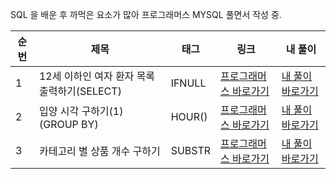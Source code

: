 SQL 을 배운 후 까먹은 요소가 많아 프로그래머스 MYSQL 풀면서 작성 중.

순번|제목|태그|링크|내 풀이
---|---|---|---|---
1|12세 이하인 여자 환자 목록 출력하기(SELECT)|IFNULL|[프로그래머스 바로가기](https://school.programmers.co.kr/learn/courses/30/lessons/132201)|[내 풀이 바로가기](https://github.com/tnrla75/CodingTest/blob/main/sql/12%EC%84%B8%20%EC%9D%B4%ED%95%98%EC%9D%B8%20%EC%97%AC%EC%9E%90%20%ED%99%98%EC%9E%90%20%EB%AA%A9%EB%A1%9D%20%EC%B6%9C%EB%A0%A5%ED%95%98%EA%B8%B0.md "링크 제목")
2|입양 시각 구하기(1)(GROUP BY)|HOUR()|[프로그래머스 바로가기](https://school.programmers.co.kr/learn/courses/30/lessons/59412)|[내 풀이 바로가기](https://github.com/tnrla75/CodingTest/blob/main/sql/%EC%9E%85%EC%96%91%20%EC%8B%9C%EA%B0%81%20%EA%B5%AC%ED%95%98%EA%B8%B0(1).md "링크 제목")
3|카테고리 별 상품 개수 구하기|SUBSTR|[프로그래머스 바로가기](https://school.programmers.co.kr/learn/courses/30/lessons/131529)|[내 풀이 바로가기](https://github.com/tnrla75/CodingTest/blob/main/sql/%EC%B9%B4%ED%85%8C%EA%B3%A0%EB%A6%AC%20%EB%B3%84%20%EC%83%81%ED%92%88%20%EA%B0%9C%EC%88%98%20%EA%B5%AC%ED%95%98%EA%B8%B0.md "링크 제목")

